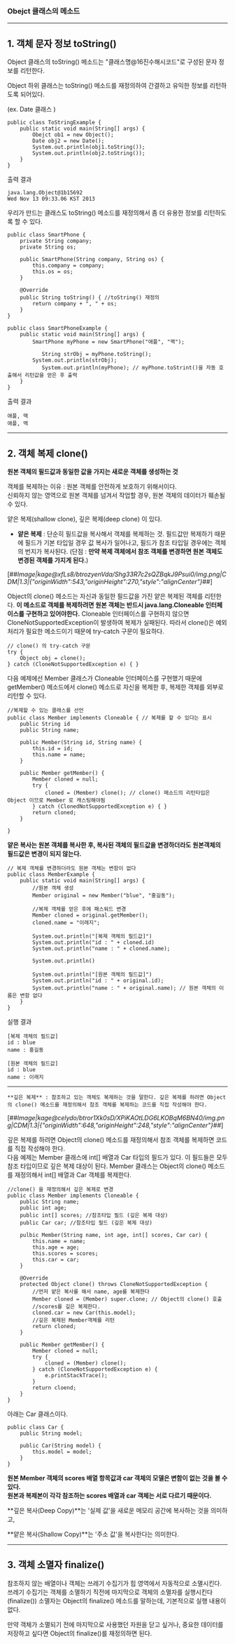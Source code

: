 ### Obejct 클래스의 메소드

---

## 1\. 객체 문자 정보 toString()

Object 클래스의 toString() 메소드는 "클래스명@16진수해시코드"로 구성된 문자 정보를 리턴한다.

Object 하위 클래스는 toString() 메소드를 재정의하여 간결하고 유익한 정보를 리턴하도록 되어있다.

(ex. Date 클래스 )

```
public class ToStringExample {
    public static void main(String[] args) {
        Obejct ob1 = new Object();
        Date obj2 = new Date();
        System.out.println(obj1.toString());
        System.out.println(obj2.toString());
    }
}
```

출력 결과

```
java.lang.Object@1b15692
Wed Nov 13 09:33.06 KST 2013
```

우리가 만드는 클래스도 toString() 메소드를 재정의해서 좀 더 유용한 정보를 리턴하도록 할 수 있다.

```
public class SmartPhone { 
    private String company;
    private String os;

    public SmartPhone(String company, String os) {
        this.company = company;
        this.os = os;
    }

    @Override
    public String toString() { //toString() 재정의
        return company + ", " + os;
    }
}
```

```
public class SmartPhoneExample { 
    public static void main(String[] args) {
        SmartPhone myPhone = new SmartPhone("애플", "맥");

           String strObj = myPhone.toString();
        System.out.println(strObj);
           System.out.println(myPhone); // myPhone.toStrint()을 자동 호출해서 리턴값을 얻은 후 출력
    }
}
```

출력 결과

```
애플, 맥
애플, 맥
```

---

## 2\. 객체 복제 clone()

**원본 객체의 필드값과 동일한 값을 가지는 새로운 객체를 생성하는 것**

객체를 복제하는 이유 : 원본 객체를 안전하게 보호하기 위해서이다.  
신뢰하지 않는 영역으로 원본 객체를 넘겨서 작업할 경우, 원본 객체의 데이터가 훼손될 수 있다.

얕은 복제(shallow clone), 깊은 복제(deep clone) 이 있다.

-   **얕은 복제** : 단순히 필드값을 복사해서 객체를 복제하는 것. 필드값만 복제하기 때문에 필드가 기본 타입일 경우 값 복사가 일어나고, 필드가 참조 타입일 경우에는 객체의 번지가 복사된다. (단점 : **만약 복제 객체에서 참조 객체를 변경하면 원본 객체도 변경된 객체를 가지게 된다.**)

[##_Image|kage@xfLs8/btrozyenVda/Shg33R7c2sQZBqkJ9Psui0/img.png|CDM|1.3|{"originWidth":543,"originHeight":270,"style":"alignCenter"}_##]

Object의 clone() 메소드는 자신과 동일한 필드값을 가진 얕은 복제된 객체를 리턴한다. **이 메소드로 객체를 복제하려면 원본 객체는 반드시 java.lang.Cloneable 인터페이스를 구현하고 있어야한다.** Cloneable 인터페이스를 구현하지 않으면 CloneNotSupportedException이 발생하여 복제가 실패된다. 따라서 clone()은 예외처리가 필요한 메소드이기 때문에 try-catch 구문이 필요하다.

```
// clone() 의 try-catch 구문 
try {
    Object obj = clone();
} catch (CloneNotSupportedException e) { }
```

다음 예제에선 Member 클래스가 Cloneable 인터페이스를 구현했기 때문에 getMember() 메소드에서 clone() 메소드로 자신을 복제한 후, 복제한 객체를 외부로 리턴할 수 있다.

```
//복제할 수 있는 클래스를 선언
public class Member implements Cloneable { // 복제를 할 수 있다는 표시
    public String id
    public String name;

    public Member(String id, String name) {
        this.id = id;
        this.name = name;
    }

    public Member getMember() {
        Member cloned = null;
        try {
            cloned = (Member) clone(); // clone() 메소드의 리턴타입은 Object 이므로 Member 로 캐스팅해야됨 
        } catch (ClonedNotSupportedException e) { }
        return cloned;
    }

}
```

**얕은 복사는 원본 객체를 복사한 후, 복사된 객체의 필드값을 변경하더라도 원본객체의 필드값은 변경이 되지 않는다.**

```
// 복제 객체를 변경하더라도 원본 객체는 변함이 없다 
public class MemberExample {
    public static void main(String[] args) {
        //원본 객체 생성
        Member original = new Member("blue", "홍길동");

        //복제 객체를 얻은 후에 패스워드 변경
        Member cloned = original.getMember();
        cloned.name = "이래지";

        System.out.println("[복제 객체의 필드값]")
        System.out.println("id : " + cloned.id)
        System.out.println("name : " + cloned.name);

        System.out.println()

        System.out.println("[원본 객체의 필드값]")
        System.out.println("id : " + original.id);
        System.out.println("name : " + original.name); // 원본 객체의 이름은 변함 없다
    }
}
```

실행 결과

```
[복제 객체의 필드값]
id : blue
name : 홍길동

[원본 객체의 필드값]
id : blue
name : 이래지
```

---

```
**깊은 복제** : 참조하고 있는 객체도 복제하는 것을 말한다. 깊은 복제를 하려면 Object의 clone() 메소드를 재정의해서 참조 객체를 복제하는 코드를 직접 작성해야 한다.
```

[##_Image|kage@celydo/btror1Xk0sD/XPiKAOtLDG6LKOBqM6BN40/img.png|CDM|1.3|{"originWidth":648,"originHeight":248,"style":"alignCenter"}_##]

깊은 복제를 하려면 Object의 clone() 메소드를 재정의해서 참조 객체를 복제하면 코드를 직접 작성해야 한다.  
다음 예제는 Member 클래스에 int\[\] 배열과 Car 타입의 필드가 있다. 이 필드들은 모두 참조 타입이므로 깊은 복제 대상이 된다. Member 클래스는 Object의 clone() 메소드를 재정의해서 int\[\] 배열과 Car 객체를 복제한다.

```
//clone() 을 재정의해서 깊은 복제로 변경
public class Member implements Cloneable {
    public String name;
    public int age;
    public int[] scores; //참조타입 필드 (깊은 복제 대상)
    public Car car; //참조타입 필드 (깊은 복제 대상)

    pulbic Member(String name, int age, int[] scores, Car car) {
        this.name = name;
        this.age = age;
        this.scores = scores;
        this.car = car;
    }

    @Override
    protected Object clone() throws CloneNotSupportedException {
        //먼저 얕은 복사를 해서 name, age를 복제한다
        Member cloned = (Member) super.clone; // Object의 clone() 호출
        //scores를 깊은 복제한다.
        cloned.car = new Car(this.model);
        //깊은 복제된 Member객체를 리턴
        return cloned;
    }

    public Member getMember() {
        Member cloned = null;
        try {
            cloned = (Member) clone();
        } catch (CloneNotSupportedException e) {
            e.printStackTrace();
        }
        return cloend;
    }
}
```

아래는 Car 클래스이다.

```
public class Car {
    public String model;

    public Car(String model) {
        this.model = model;
    }
}
```

**원본 Member 객체의 scores 배열 항목값과 car 객체의 모델은 변함이 없는 것을 볼 수 있다.  
원본과 복제본이 각각 참조하는 scores 배열과 car 객체는 서로 다르기 때문이다.**

**깊은 복사(Deep Copy)**는 '실제 값'을 새로운 메모리 공간에 복사하는 것을 의미하고,

**얕은 복사(Shallow Copy)**는 '주소 값'을 복사한다는 의미한다.

---

## 3\. 객체 소멸자 finalize()

참조하지 않는 배열이나 객체는 쓰레기 수집기가 힙 영역에서 자동적으로 소멸시킨다. 쓰레기 수집기는 객체를 소멸하기 직전에 마지막으로 객체의 소멸자를 실행시킨다 (finalize()) 소멸자는 Object의 finalize() 메소드를 말하는데, 기본적으로 실행 내용이 없다.

만약 객체가 소멸되기 전에 마지막으로 사용했던 자원을 닫고 싶거나, 중요한 데이터를 저장하고 싶다면 Object의 finalize()를 재정의하면 된다.
